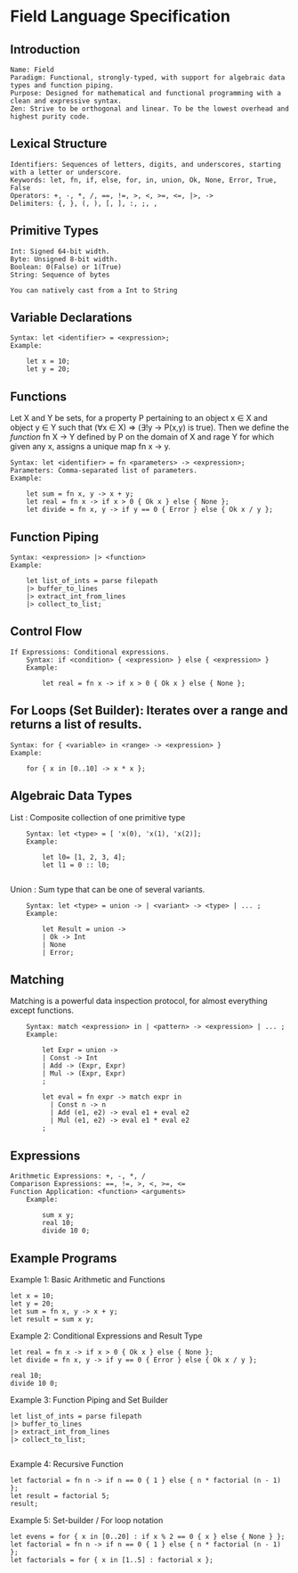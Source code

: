 # Field Language Specification
## Introduction

    Name: Field
    Paradigm: Functional, strongly-typed, with support for algebraic data types and function piping.
    Purpose: Designed for mathematical and functional programming with a clean and expressive syntax.
    Zen: Strive to be orthogonal and linear. To be the lowest overhead and highest purity code.

## Lexical Structure

    Identifiers: Sequences of letters, digits, and underscores, starting with a letter or underscore.
    Keywords: let, fn, if, else, for, in, union, Ok, None, Error, True, False
    Operators: +, -, *, /, ==, !=, >, <, >=, <=, |>, ->
    Delimiters: {, }, (, ), [, ], :, ;, ,

## Primitive Types

    Int: Signed 64-bit width.
    Byte: Unsigned 8-bit width.
    Boolean: 0(False) or 1(True)
    String: Sequence of bytes

    You can natively cast from a Int to String

## Variable Declarations

    Syntax: let <identifier> = <expression>;
    Example:

```
    let x = 10;
    let y = 20;
```

## Functions

Let X and Y be sets, for a property P pertaining to an object x ∈ X and object y ∈ Y such that
(∀x ∈ X) => (∃!y → P(x,y) is true). Then we define the _function_ fn X → Y defined by P on 
the domain of X and rage Y for which given any x, assigns a unique map fn x → y.

    Syntax: let <identifier> = fn <parameters> -> <expression>;
    Parameters: Comma-separated list of parameters.
    Example:
```
    let sum = fn x, y -> x + y;
    let real = fn x -> if x > 0 { Ok x } else { None };
    let divide = fn x, y -> if y == 0 { Error } else { Ok x / y };
```

## Function Piping

    Syntax: <expression> |> <function>
    Example:
```
    let list_of_ints = parse filepath 
    |> buffer_to_lines 
    |> extract_int_from_lines
    |> collect_to_list;
```

## Control Flow

    If Expressions: Conditional expressions.
        Syntax: if <condition> { <expression> } else { <expression> }
        Example:

```
        let real = fn x -> if x > 0 { Ok x } else { None };
```

## For Loops (Set Builder): Iterates over a range and returns a list of results.

    Syntax: for { <variable> in <range> -> <expression> }
    Example:

```
    for { x in [0..10] -> x * x };

```

## Algebraic Data Types
    
List : Composite collection of one primitive type

        Syntax: let <type> = [ 'x(0), 'x(1), 'x(2)];
        Example:
```
        let l0= [1, 2, 3, 4];
        let l1 = 0 :: l0;
        
```

Union : Sum type that can be one of several variants.

        Syntax: let <type> = union -> | <variant> -> <type> | ... ;
        Example:
```
        let Result = union ->
        | Ok -> Int
        | None
        | Error;
```

## Matching

Matching is a powerful data inspection protocol, for almost everything except functions.

        Syntax: match <expression> in | <pattern> -> <expression> | ... ;
        Example:
```
        let Expr = union ->
        | Const -> Int
        | Add -> (Expr, Expr)
        | Mul -> (Expr, Expr)
        ;

        let eval = fn expr -> match expr in
          | Const n -> n
          | Add (e1, e2) -> eval e1 + eval e2
          | Mul (e1, e2) -> eval e1 * eval e2
        ;

```

## Expressions

    Arithmetic Expressions: +, -, *, /
    Comparison Expressions: ==, !=, >, <, >=, <=
    Function Application: <function> <arguments>
        Example:

```
        sum x y;
        real 10;
        divide 10 0;
```

## Example Programs
Example 1: Basic Arithmetic and Functions

```
let x = 10;
let y = 20;
let sum = fn x, y -> x + y;
let result = sum x y;
```

Example 2: Conditional Expressions and Result Type

```
let real = fn x -> if x > 0 { Ok x } else { None };
let divide = fn x, y -> if y == 0 { Error } else { Ok x / y };

real 10;
divide 10 0;
```

Example 3: Function Piping and Set Builder

```
let list_of_ints = parse filepath 
|> buffer_to_lines 
|> extract_int_from_lines
|> collect_to_list;


```

Example 4: Recursive Function

```
let factorial = fn n -> if n == 0 { 1 } else { n * factorial (n - 1) };
let result = factorial 5;
result;  

```

Example 5: Set-builder / For loop notation
```
let evens = for { x in [0..20] : if x % 2 == 0 { x } else { None } };
let factorial = fn n -> if n == 0 { 1 } else { n * factorial (n - 1) };
let factorials = for { x in [1..5] : factorial x };

```
